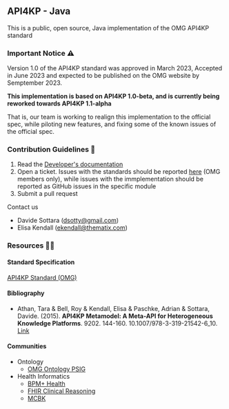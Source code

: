## API4KP - Java

This is a public, open source, Java implementation of the OMG API4KP standard 

### Important Notice ⚠️
Version 1.0 of the API4KP standard was approved in March 2023, Accepted in June 2023 and expected to be published on the OMG website by Semptember 2023.

**This implementation is based on API4KP 1.0-beta, and is currently being reworked towards API4KP 1.1-alpha**

That is, our team is working to realign this implementation to the official spec, while piloting new features, and fixing some of the known issues of the official spec. 

### Contribution Guidelines 🌈

1. Read the [Developer's documentation](https://api4kbs.github.io/)
2. Open a ticket. Issues with the standards should be reported [here](https://solitaire.omg.org/) (OMG members only), while issues with the immplementation should be reported as GitHub issues in the specific module
3. Submit a pull request

Contact us
* Davide Sottara (dsotty@gmail.com)
* Elisa Kendall (ekendall@thematix.com)


### Resources 👩‍💻

#### Standard Specification
[API4KP Standard (OMG)](https://www.omg.org/spec/API4KP/)

#### Bibliography
* Athan, Tara & Bell, Roy & Kendall, Elisa & Paschke, Adrian & Sottara, Davide. (2015). **API4KP Metamodel: A Meta-API for Heterogeneous Knowledge Platforms**. 9202. 144-160. 10.1007/978-3-319-21542-6_10. [Link](https://www.researchgate.net/publication/300650869_API4KP_Metamodel_A_Meta-API_for_Heterogeneous_Knowledge_Platforms)

#### Communities
* Ontology
  * [OMG Ontology PSIG](https://www.omg.org/ontology/)
* Health Informatics
  * [BPM+ Health](https://www.bpm-plus.org/)
  * [FHIR Clinical Reasoning](http://www.hl7.org/FHIR/clinicalreasoning-module.html)
  * [MCBK](https://mobilizecbk.med.umich.edu/)
